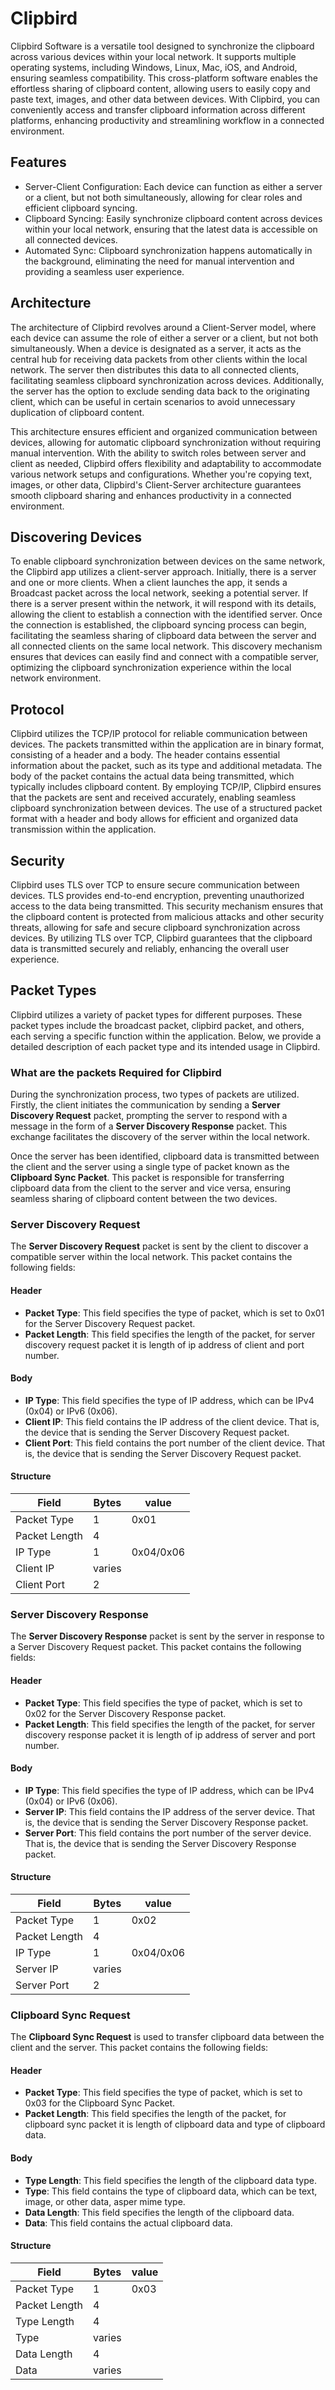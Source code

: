 <!--
 Copyright (c) 2023 Sri Lakshmi Kanthan P
 
 This software is released under the MIT License.
 https://opensource.org/licenses/MIT
-->

# Clipbird

Clipbird Software is a versatile tool designed to synchronize the clipboard across various devices within your local network. It supports multiple operating systems, including Windows, Linux, Mac, iOS, and Android, ensuring seamless compatibility. This cross-platform software enables the effortless sharing of clipboard content, allowing users to easily copy and paste text, images, and other data between devices. With Clipbird, you can conveniently access and transfer clipboard information across different platforms, enhancing productivity and streamlining workflow in a connected environment.

## Features

- Server-Client Configuration: Each device can function as either a server or a client, but not both simultaneously, allowing for clear roles and efficient clipboard syncing.
- Clipboard Syncing: Easily synchronize clipboard content across devices within your local network, ensuring that the latest data is accessible on all connected devices.
- Automated Sync: Clipboard synchronization happens automatically in the background, eliminating the need for manual intervention and providing a seamless user experience.

## Architecture

The architecture of Clipbird revolves around a Client-Server model, where each device can assume the role of either a server or a client, but not both simultaneously. When a device is designated as a server, it acts as the central hub for receiving data packets from other clients within the local network. The server then distributes this data to all connected clients, facilitating seamless clipboard synchronization across devices. Additionally, the server has the option to exclude sending data back to the originating client, which can be useful in certain scenarios to avoid unnecessary duplication of clipboard content.

This architecture ensures efficient and organized communication between devices, allowing for automatic clipboard synchronization without requiring manual intervention. With the ability to switch roles between server and client as needed, Clipbird offers flexibility and adaptability to accommodate various network setups and configurations. Whether you're copying text, images, or other data, Clipbird's Client-Server architecture guarantees smooth clipboard sharing and enhances productivity in a connected environment.

## Discovering Devices

To enable clipboard synchronization between devices on the same network, the Clipbird app utilizes a client-server approach. Initially, there is a server and one or more clients. When a client launches the app, it sends a Broadcast packet across the local network, seeking a potential server. If there is a server present within the network, it will respond with its details, allowing the client to establish a connection with the identified server. Once the connection is established, the clipboard syncing process can begin, facilitating the seamless sharing of clipboard data between the server and all connected clients on the same local network. This discovery mechanism ensures that devices can easily find and connect with a compatible server, optimizing the clipboard synchronization experience within the local network environment.

## Protocol

Clipbird utilizes the TCP/IP protocol for reliable communication between devices. The packets transmitted within the application are in binary format, consisting of a header and a body. The header contains essential information about the packet, such as its type and additional metadata. The body of the packet contains the actual data being transmitted, which typically includes clipboard content. By employing TCP/IP, Clipbird ensures that the packets are sent and received accurately, enabling seamless clipboard synchronization between devices. The use of a structured packet format with a header and body allows for efficient and organized data transmission within the application.

## Security

Clipbird uses TLS over TCP to ensure secure communication between devices. TLS provides end-to-end encryption, preventing unauthorized access to the data being transmitted. This security mechanism ensures that the clipboard content is protected from malicious attacks and other security threats, allowing for safe and secure clipboard synchronization across devices. By utilizing TLS over TCP, Clipbird guarantees that the clipboard data is transmitted securely and reliably, enhancing the overall user experience.

## Packet Types

Clipbird utilizes a variety of packet types for different purposes. These packet types include the broadcast packet, clipbird packet, and others, each serving a specific function within the application. Below, we provide a detailed description of each packet type and its intended usage in Clipbird.

### What are the packets Required for Clipbird

During the synchronization process, two types of packets are utilized. Firstly, the client initiates the communication by sending a **Server Discovery Request** packet, prompting the server to respond with a message in the form of a **Server Discovery Response** packet. This exchange facilitates the discovery of the server within the local network.

Once the server has been identified, clipboard data is transmitted between the client and the server using a single type of packet known as the **Clipboard Sync Packet**. This packet is responsible for transferring clipboard data from the client to the server and vice versa, ensuring seamless sharing of clipboard content between the two devices.

### Server Discovery Request

The **Server Discovery Request** packet is sent by the client to discover a compatible server within the local network. This packet contains the following fields:

#### Header

- **Packet Type**: This field specifies the type of packet, which is set to 0x01 for the Server Discovery Request packet.
- **Packet Length**: This field specifies the length of the packet, for server discovery request packet it is length of ip address of client and port number.

#### Body

- **IP Type**: This field specifies the type of IP address, which can be IPv4 (0x04) or IPv6 (0x06).
- **Client IP**: This field contains the IP address of the client device. That is, the device that is sending the Server Discovery Request packet.
- **Client Port**: This field contains the port number of the client device. That is, the device that is sending the Server Discovery Request packet.

#### Structure

| Field           | Bytes  | value     |
|-----------------|--------|-----------|
| Packet Type     | 1      | 0x01      |
| Packet Length   | 4      |           |
| IP Type         | 1      | 0x04/0x06 |
| Client IP       | varies |           |
| Client Port     | 2      |           |

### Server Discovery Response

The **Server Discovery Response** packet is sent by the server in response to a Server Discovery Request packet. This packet contains the following fields:

#### Header

- **Packet Type**: This field specifies the type of packet, which is set to 0x02 for the Server Discovery Response packet.
- **Packet Length**: This field specifies the length of the packet, for server discovery response packet it is length of ip address of server and port number.

#### Body

- **IP Type**: This field specifies the type of IP address, which can be IPv4 (0x04) or IPv6 (0x06).
- **Server IP**: This field contains the IP address of the server device. That is, the device that is sending the Server Discovery Response packet.
- **Server Port**: This field contains the port number of the server device. That is, the device that is sending the Server Discovery Response packet.

#### Structure

| Field           | Bytes  | value     |
|-----------------|--------|-----------|
| Packet Type     | 1      | 0x02      |
| Packet Length   | 4      |           |
| IP Type         | 1      | 0x04/0x06 |
| Server IP       | varies |           |
| Server Port     | 2      |           |

### Clipboard Sync Request

The **Clipboard Sync Request** is used to transfer clipboard data between the client and the server. This packet contains the following fields:

#### Header

- **Packet Type**: This field specifies the type of packet, which is set to 0x03 for the Clipboard Sync Packet.
- **Packet Length**: This field specifies the length of the packet, for clipboard sync packet it is length of clipboard data and type of clipboard data.

#### Body

- **Type Length**: This field specifies the length of the clipboard data type.
- **Type**: This field contains the type of clipboard data, which can be text, image, or other data, asper mime type.
- **Data Length**: This field specifies the length of the clipboard data.
- **Data**: This field contains the actual clipboard data.

#### Structure

| Field           | Bytes | value |
|-----------------|-------| ----- |
| Packet Type     | 1     | 0x03  |
| Packet Length   | 4     |       |
| Type Length     | 4     |       |
| Type            | varies|       |
| Data Length     | 4     |       |
| Data            | varies|       |
